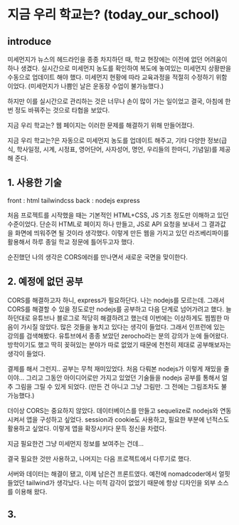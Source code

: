 # 지금 우리 학교는? (today_our_school)

## introduce
미세먼지가 뉴스의 헤드라인을 종종 차지하던 때, 학교 현장에는 이전에 없던 어려움이 하나 생겼다.
실시간으로 미세먼지 농도를 확인하여 복도에 놓여있는 미세먼지 상황판을 수동으로 업데이트 해야 했다. 미세먼지 현황에 따라 교육과정을 적절히 수정하기 위함이었다.
(미세먼지가 나쁨인 날은 운동장 수업이 불가능했다.)

하지만 이를 실시간으로 관리하는 것은 너무나 손이 많이 가는 일이었고 결국, 아침에 한 번 정도 바꿔주는 것으로 타협을 보았다.

지금 우리 학교는? 웹 페이지는 이러한 문제를 해결하기 위해 만들어졌다.

지금 우리 학교는?은 자동으로 미세먼지 농도를 업데이트 해주고, 기타 다양한 정보(급식, 학사일정, 시계, 시정표, 영어단어, 사자성어, 명언, 우리들의 한마디, 기념일)를 제공해 준다.

## 1. 사용한 기술
front : html tailwindcss
back : nodejs express

처음 프로젝트를 시작했을 때는 기본적인 HTML+CSS, JS 기초 정도만 이해하고 있던 수준이었다. 단순히 HTML로 페이지 하나 만들고, JS로 API 요청을 보내서 그 결과값을 화면에 띄워주면 될 것이라 생각했다.
이렇게 만든 웹을 가지고 있던 라즈베리파이를 활용해서 하루 종일 학교 정문에 틀어두고자 했다.

순진했던 나의 생각은 CORS에러를 만나면서 새로운 국면을 맞이한다.

## 2. 예정에 없던 공부

CORS를 해결하고자 하니, express가 필요하단다. 나는 nodejs를 모르는데. 그래서 CORS를 해결할 수 있을 정도로만 nodejs를 공부하고 다음 단계로 넘어가려고 했다.
늘 하던대로 유튜브나 블로그로 적당히 해결하려고 했는데 이번에는 이상하게도 찜찜한 마음이 가시질 않았다. 많은 것들을 놓치고 있다는 생각이 들었다.
그래서 인프런에 있는 강의를 검색해봤다. 유튜브에서 종종 보았던 zerocho라는 분의 강의가 눈에 들어왔다. 방학이기도 했고 딱히 꽂혀있는 분야가 따로 없었기 때문에 천천히 제대로 공부해보자는 생각이 들었다. 

결제를 해서 그런지.. 공부는 무척 재미있었다. 처음 다뤄본 nodejs가 이렇게 재밌을 줄이야... 그리고 그동안 아이디어로만 가지고 있었던 기술들을 nodejs 공부를 통해서 얼추 그림을 그릴 수 있게 되었다. (만든 건 아니고 그냥 그림만. 그 전에는 그림조차도 불가능했다.)

더이상 CORS는 중요하지 않았다. 데이터베이스를 만들고 sequelize로 nodejs와 연동시켜서 앱을 구성하고 싶었다. session과 cookie도 사용하고, 필요한 부분에 넌적스도 활용하고 싶었다. 이렇게 앱을 확장시키다 문득 정신을 차렸다. 

지금 필요한건 그냥 미세먼지 정보를 보여주는 건데...

결국 필요한 것만 사용하고, 나머지는 다음 프로젝트에서 다루기로 했다.

서버와 데이터는 해결이 됐고, 이제 남은건 프론트였다. 
예전에 nomadcoder에서 얼핏 들었던 tailwind가 생각났다. 나는 미적 감각이 없었기 때문에 항상 디자인을 외부 소스를 이용해 왔다. 

## 3. 
